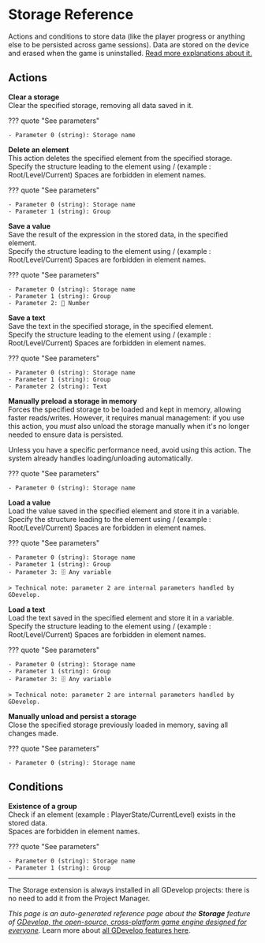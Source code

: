 # Storage Reference

Actions and conditions to store data (like the player progress or anything else to be persisted across game sessions). Data are stored on the device and erased when the game is uninstalled. [Read more explanations about it.](/gdevelop5/all-features/storage)

## Actions

**Clear a storage**  
Clear the specified storage, removing all data saved in it.

??? quote "See parameters"

    - Parameter 0 (string): Storage name

**Delete an element**  
This action deletes the specified element from the specified storage.  
Specify the structure leading to the element using / (example : Root/Level/Current)
Spaces are forbidden in element names.

??? quote "See parameters"

    - Parameter 0 (string): Storage name
    - Parameter 1 (string): Group

**Save a value**  
Save the result of the expression in the stored data, in the specified element.  
Specify the structure leading to the element using / (example : Root/Level/Current)
Spaces are forbidden in element names.

??? quote "See parameters"

    - Parameter 0 (string): Storage name
    - Parameter 1 (string): Group
    - Parameter 2: 🔢 Number

**Save a text**  
Save the text in the specified storage, in the specified element.  
Specify the structure leading to the element using / (example : Root/Level/Current)
Spaces are forbidden in element names.

??? quote "See parameters"

    - Parameter 0 (string): Storage name
    - Parameter 1 (string): Group
    - Parameter 2 (string): Text

**Manually preload a storage in memory**  
Forces the specified storage to be loaded and kept in memory, allowing faster reads/writes. However, it requires manual management: if you use this action, you *must* also unload the storage manually when it's no longer needed to ensure data is persisted.  

Unless you have a specific performance need, avoid using this action. The system already handles loading/unloading automatically.

??? quote "See parameters"

    - Parameter 0 (string): Storage name

**Load a value**  
Load the value saved in the specified element and store it in a variable.  
Specify the structure leading to the element using / (example : Root/Level/Current)
Spaces are forbidden in element names.

??? quote "See parameters"

    - Parameter 0 (string): Storage name
    - Parameter 1 (string): Group
    - Parameter 3: 🗄️ Any variable

    > Technical note: parameter 2 are internal parameters handled by GDevelop.

**Load a text**  
Load the text saved in the specified element and store it in a variable.  
Specify the structure leading to the element using / (example : Root/Level/Current)
Spaces are forbidden in element names.

??? quote "See parameters"

    - Parameter 0 (string): Storage name
    - Parameter 1 (string): Group
    - Parameter 3: 🗄️ Any variable

    > Technical note: parameter 2 are internal parameters handled by GDevelop.

**Manually unload and persist a storage**  
Close the specified storage previously loaded in memory, saving all changes made.

??? quote "See parameters"

    - Parameter 0 (string): Storage name

## Conditions

**Existence of a group**  
Check if an element (example : PlayerState/CurrentLevel) exists in the stored data.  
Spaces are forbidden in element names.

??? quote "See parameters"

    - Parameter 0 (string): Storage name
    - Parameter 1 (string): Group





---

The Storage extension is always installed in all GDevelop projects: there is no need to add it from the Project Manager.

*This page is an auto-generated reference page about the **Storage** feature of [GDevelop, the open-source, cross-platform game engine designed for everyone](https://gdevelop.io/).* Learn more about [all GDevelop features here](/gdevelop5/all-features).
